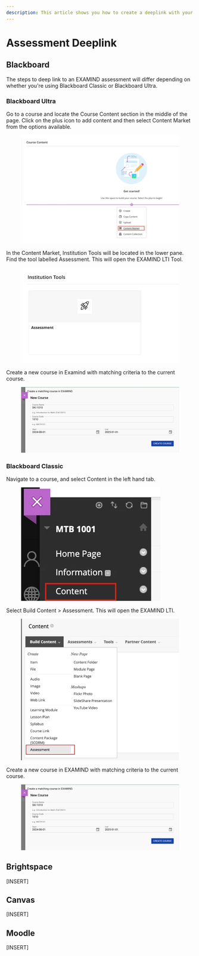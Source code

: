 ```yaml
---
description: This article shows you how to create a deeplink with your LMS.
---
```


# Assessment Deeplink

## Blackboard

The steps to deep link to an EXAMIND assessment will differ depending on whether you're using Blackboard Classic or Blackboard Ultra.

### Blackboard Ultra

Go to a course and locate the Course Content section in the middle of the page. Click on the plus icon to add content and then select Content Market from the options available.

<figure><img src="../../.gitbook/assets/ultra-course-view-png (1).webp" alt=""><figcaption></figcaption></figure>

In the Content Market, Institution Tools will be located in the lower pane. Find the tool labelled Assessment. This will open the EXAMIND LTI Tool.

<figure><img src="../../.gitbook/assets/content-market-png.webp" alt=""><figcaption></figcaption></figure>

Create a new course in Examind with matching criteria to the current course.

<figure><img src="../../.gitbook/assets/create-course-png-1-1.webp" alt=""><figcaption></figcaption></figure>

### Blackboard Classic

Navigate to a course, and select Content in the left hand tab.

<figure><img src="../../.gitbook/assets/course-content-png.webp" alt=""><figcaption></figcaption></figure>

Select Build Content > Assessment. This will open the EXAMIND LTI.

<figure><img src="../../.gitbook/assets/build-content-png.webp" alt=""><figcaption></figcaption></figure>

Create a new course in EXAMIND with matching criteria to the current course.

<figure><img src="../../.gitbook/assets/create-course-png-1-1.webp" alt=""><figcaption></figcaption></figure>

## Brightspace

\[INSERT]

## Canvas

\[INSERT]

## Moodle

\[INSERT]
